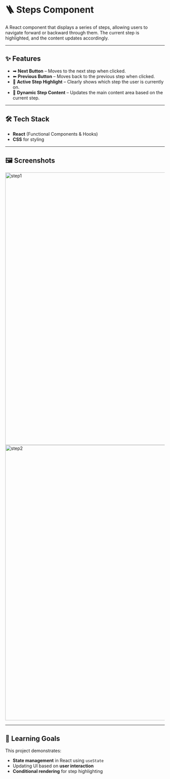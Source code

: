 # 🪜 Steps Component

A React component that displays a series of steps, allowing users to navigate forward or backward through them. The current step is highlighted, and the content updates accordingly.

---

## ✨ Features

* ➡ **Next Button** – Moves to the next step when clicked.
* ⬅ **Previous Button** – Moves back to the previous step when clicked.
* 🔵 **Active Step Highlight** – Clearly shows which step the user is currently on.
* 📄 **Dynamic Step Content** – Updates the main content area based on the current step.

---

## 🛠️ Tech Stack

* **React** (Functional Components & Hooks)
* **CSS** for styling

---

## 🖼️ Screenshots
<img width="1913" height="861" alt="step1" src="https://github.com/user-attachments/assets/e9150098-2f27-42d0-8ab4-3ccb436f909b" />
<img width="1908" height="870" alt="step2" src="https://github.com/user-attachments/assets/ece1544c-4969-4a48-a114-77c0eb1c667a" />


---

## 🎯 Learning Goals

This project demonstrates:

* **State management** in React using `useState`
* Updating UI based on **user interaction**
* **Conditional rendering** for step highlighting
